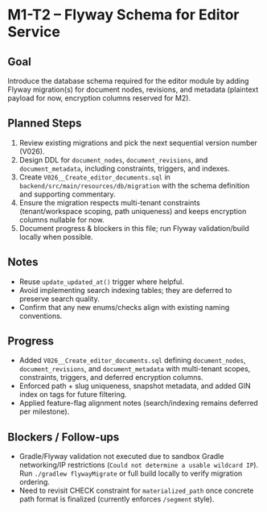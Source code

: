 # M1-T2 – Flyway Schema for Editor Service

## Goal
Introduce the database schema required for the editor module by adding Flyway migration(s) for document nodes, revisions, and metadata (plaintext payload for now, encryption columns reserved for M2).

## Planned Steps
1. Review existing migrations and pick the next sequential version number (V026).
2. Design DDL for `document_nodes`, `document_revisions`, and `document_metadata`, including constraints, triggers, and indexes.
3. Create `V026__Create_editor_documents.sql` in `backend/src/main/resources/db/migration` with the schema definition and supporting commentary.
4. Ensure the migration respects multi-tenant constraints (tenant/workspace scoping, path uniqueness) and keeps encryption columns nullable for now.
5. Document progress & blockers in this file; run Flyway validation/build locally when possible.

## Notes
- Reuse `update_updated_at()` trigger where helpful.
- Avoid implementing search indexing tables; they are deferred to preserve search quality.
- Confirm that any new enums/checks align with existing naming conventions.

## Progress
- Added `V026__Create_editor_documents.sql` defining `document_nodes`, `document_revisions`, and `document_metadata` with multi-tenant scopes, constraints, triggers, and deferred encryption columns.
- Enforced path + slug uniqueness, snapshot metadata, and added GIN index on tags for future filtering.
- Applied feature-flag alignment notes (search/indexing remains deferred per milestone).

## Blockers / Follow-ups
- Gradle/Flyway validation not executed due to sandbox Gradle networking/IP restrictions (`Could not determine a usable wildcard IP`). Run `./gradlew flywayMigrate` or full build locally to verify migration ordering.
- Need to revisit CHECK constraint for `materialized_path` once concrete path format is finalized (currently enforces `/segment` style).
